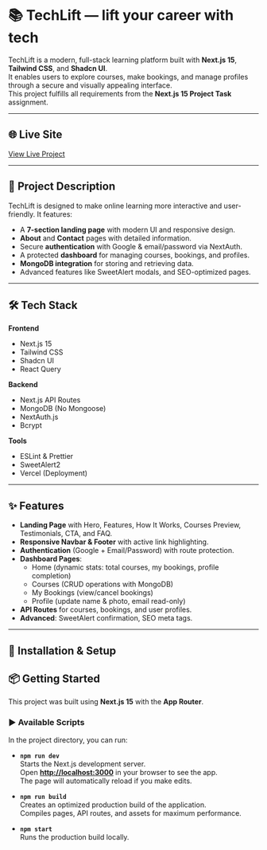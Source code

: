 # 📚 TechLift — lift your career with tech

TechLift is a modern, full-stack learning platform built with **Next.js 15**, **Tailwind CSS**, and **Shadcn UI**.  
It enables users to explore courses, make bookings, and manage profiles through a secure and visually appealing interface.  
This project fulfills all requirements from the **Next.js 15 Project Task** assignment.

---

## 🌐 Live Site
[View Live Project](https://techlift-six.vercel.app/)  



---

## 📝 Project Description
TechLift is designed to make online learning more interactive and user-friendly. It features:
- A **7-section landing page** with modern UI and responsive design.
- **About** and **Contact** pages with detailed information.
- Secure **authentication** with Google & email/password via NextAuth.
- A protected **dashboard** for managing courses, bookings, and profiles.
- **MongoDB integration** for storing and retrieving data.
- Advanced features like SweetAlert modals, and SEO-optimized pages.

---

## 🛠 Tech Stack
**Frontend**
- Next.js 15  
- Tailwind CSS  
- Shadcn UI  
- React Query  

**Backend**
- Next.js API Routes  
- MongoDB (No Mongoose)  
- NextAuth.js  
- Bcrypt  

**Tools**
- ESLint & Prettier  
- SweetAlert2  
- Vercel (Deployment)

---

## ✨ Features
- **Landing Page** with Hero, Features, How It Works, Courses Preview, Testimonials, CTA, and FAQ.
- **Responsive Navbar & Footer** with active link highlighting.
- **Authentication** (Google + Email/Password) with route protection.
- **Dashboard Pages**:  
  - Home (dynamic stats: total courses, my bookings, profile completion)  
  - Courses (CRUD operations with MongoDB)  
  - My Bookings (view/cancel bookings)  
  - Profile (update name & photo, email read-only)  
- **API Routes** for courses, bookings, and user profiles.
- **Advanced**: SweetAlert confirmation, SEO meta tags.

---

## 🔧 Installation & Setup

## 📦 Getting Started

This project was built using **Next.js 15** with the **App Router**.

### ▶ Available Scripts

In the project directory, you can run:

- **`npm run dev`**  
  Starts the Next.js development server.  
  Open **[http://localhost:3000](http://localhost:3000)** in your browser to see the app.  
  The page will automatically reload if you make edits.

- **`npm run build`**  
  Creates an optimized production build of the application.  
  Compiles pages, API routes, and assets for maximum performance.

- **`npm start`**  
  Runs the production build locally.
